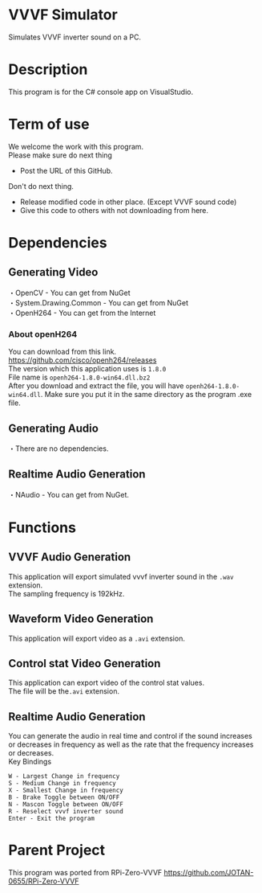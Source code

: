 # VVVF Simulator
Simulates VVVF inverter sound on a PC.

# Description
This program is for the C# console app on VisualStudio.<br>

# Term of use
We welcome the work with this program.<br>
Please make sure do next thing<br>
- Post the URL of this GitHub.

Don't do next thing.<br>
- Release modified code in other place. (Except VVVF sound code)
- Give this code to others with not downloading from here.

# Dependencies
## Generating Video
・OpenCV - You can get from NuGet<br>
・System.Drawing.Common - You can get from NuGet<br>
・OpenH264 - You can get from the Internet<br>

### About openH264
You can download from this link.<br>
https://github.com/cisco/openh264/releases<br>
The version which this application uses is `1.8.0`<br>
File name is `openh264-1.8.0-win64.dll.bz2`<br>
After you download and extract the file, you will have `openh264-1.8.0-win64.dll`. Make sure you put it in the same directory as the program .exe file.<br>

## Generating Audio
・There are no dependencies.

## Realtime Audio Generation
・NAudio - You can get from NuGet.

# Functions
## VVVF Audio Generation
This application will export simulated vvvf inverter sound in the `.wav` extension.<br>
The sampling frequency is 192kHz.<br>

## Waveform Video Generation
This application will export video as a `.avi` extension.

## Control stat Video Generation
This application can export video of the control stat values.<br>
The file will be the`.avi` extension. <br>

## Realtime Audio Generation
You can generate the audio in real time and control if the sound increases or decreases in frequency as well as the rate that the frequency increases or decreases. <br>
Key Bindings<br>
```
W - Largest Change in frequency
S - Medium Change in frequency
X - Smallest Change in frequency
B - Brake Toggle between ON/OFF
N - Mascon Toggle between ON/OFF 
R - Reselect vvvf inverter sound
Enter - Exit the program
```

# Parent Project
This program was ported from RPi-Zero-VVVF
https://github.com/JOTAN-0655/RPi-Zero-VVVF
